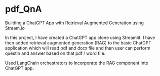 # pdf_QnA
Building a ChatGPT App with Retrieval Augmented Generation using Stream.io

In this project, I have created a ChatGPT app clone using Streamlit. I have then added retrieval augmented generation (RAG) to the basic ChatGPT application which will read pdf and docx file and than user can perform questin and answer based on that pdf / word file.

Used LangChain orchestrators to incorporate the RAG component into ChatGPT app.


